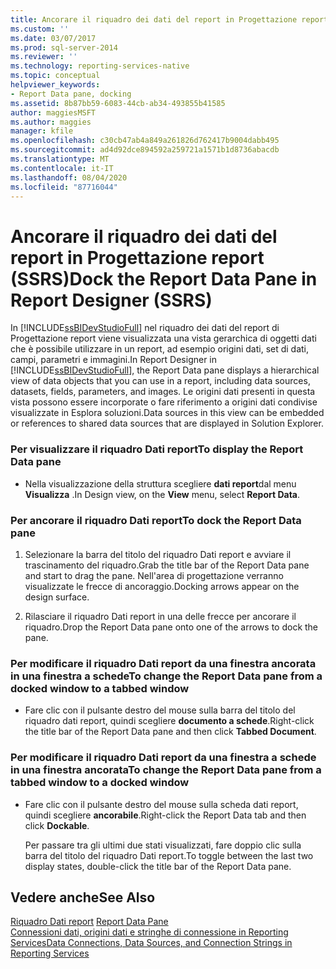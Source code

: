 ```yaml
---
title: Ancorare il riquadro dei dati del report in Progettazione report (SSRS) | Microsoft Docs
ms.custom: ''
ms.date: 03/07/2017
ms.prod: sql-server-2014
ms.reviewer: ''
ms.technology: reporting-services-native
ms.topic: conceptual
helpviewer_keywords:
- Report Data pane, docking
ms.assetid: 8b87bb59-6083-44cb-ab34-493855b41585
author: maggiesMSFT
ms.author: maggies
manager: kfile
ms.openlocfilehash: c30cb47ab4a849a261826d762417b9004dabb495
ms.sourcegitcommit: ad4d92dce894592a259721a1571b1d8736abacdb
ms.translationtype: MT
ms.contentlocale: it-IT
ms.lasthandoff: 08/04/2020
ms.locfileid: "87716044"
---
```

# <a name="dock-the-report-data-pane-in-report-designer-ssrs"></a><span data-ttu-id="1bc19-102">Ancorare il riquadro dei dati del report in Progettazione report (SSRS)</span><span class="sxs-lookup"><span data-stu-id="1bc19-102">Dock the Report Data Pane in Report Designer (SSRS)</span></span>
  <span data-ttu-id="1bc19-103">In [!INCLUDE[ssBIDevStudioFull](../../includes/ssbidevstudiofull-md.md)] nel riquadro dei dati del report di Progettazione report viene visualizzata una vista gerarchica di oggetti dati che è possibile utilizzare in un report, ad esempio origini dati, set di dati, campi, parametri e immagini.</span><span class="sxs-lookup"><span data-stu-id="1bc19-103">In Report Designer in [!INCLUDE[ssBIDevStudioFull](../../includes/ssbidevstudiofull-md.md)], the Report Data pane displays a hierarchical view of data objects that you can use in a report, including data sources, datasets, fields, parameters, and images.</span></span> <span data-ttu-id="1bc19-104">Le origini dati presenti in questa vista possono essere incorporate o fare riferimento a origini dati condivise visualizzate in Esplora soluzioni.</span><span class="sxs-lookup"><span data-stu-id="1bc19-104">Data sources in this view can be embedded or references to shared data sources that are displayed in Solution Explorer.</span></span>  
  
### <a name="to-display-the-report-data-pane"></a><span data-ttu-id="1bc19-105">Per visualizzare il riquadro Dati report</span><span class="sxs-lookup"><span data-stu-id="1bc19-105">To display the Report Data pane</span></span>  
  
-   <span data-ttu-id="1bc19-106">Nella visualizzazione della struttura scegliere **dati report**dal menu **Visualizza** .</span><span class="sxs-lookup"><span data-stu-id="1bc19-106">In Design view, on the **View** menu, select **Report Data**.</span></span>  
  
### <a name="to-dock-the-report-data-pane"></a><span data-ttu-id="1bc19-107">Per ancorare il riquadro Dati report</span><span class="sxs-lookup"><span data-stu-id="1bc19-107">To dock the Report Data pane</span></span>  
  
1.  <span data-ttu-id="1bc19-108">Selezionare la barra del titolo del riquadro Dati report e avviare il trascinamento del riquadro.</span><span class="sxs-lookup"><span data-stu-id="1bc19-108">Grab the title bar of the Report Data pane and start to drag the pane.</span></span> <span data-ttu-id="1bc19-109">Nell'area di progettazione verranno visualizzate le frecce di ancoraggio.</span><span class="sxs-lookup"><span data-stu-id="1bc19-109">Docking arrows appear on the design surface.</span></span>  
  
2.  <span data-ttu-id="1bc19-110">Rilasciare il riquadro Dati report in una delle frecce per ancorare il riquadro.</span><span class="sxs-lookup"><span data-stu-id="1bc19-110">Drop the Report Data pane onto one of the arrows to dock the pane.</span></span>  
  
### <a name="to-change-the-report-data-pane-from-a-docked-window-to-a-tabbed-window"></a><span data-ttu-id="1bc19-111">Per modificare il riquadro Dati report da una finestra ancorata in una finestra a schede</span><span class="sxs-lookup"><span data-stu-id="1bc19-111">To change the Report Data pane from a docked window to a tabbed window</span></span>  
  
-   <span data-ttu-id="1bc19-112">Fare clic con il pulsante destro del mouse sulla barra del titolo del riquadro dati report, quindi scegliere **documento a schede**.</span><span class="sxs-lookup"><span data-stu-id="1bc19-112">Right-click the title bar of the Report Data pane and then click **Tabbed Document**.</span></span>  
  
### <a name="to-change-the-report-data-pane-from-a-tabbed-window-to-a-docked-window"></a><span data-ttu-id="1bc19-113">Per modificare il riquadro Dati report da una finestra a schede in una finestra ancorata</span><span class="sxs-lookup"><span data-stu-id="1bc19-113">To change the Report Data pane from a tabbed window to a docked window</span></span>  
  
-   <span data-ttu-id="1bc19-114">Fare clic con il pulsante destro del mouse sulla scheda dati report, quindi scegliere **ancorabile**.</span><span class="sxs-lookup"><span data-stu-id="1bc19-114">Right-click the Report Data tab and then click **Dockable**.</span></span>  
  
     <span data-ttu-id="1bc19-115">Per passare tra gli ultimi due stati visualizzati, fare doppio clic sulla barra del titolo del riquadro Dati report.</span><span class="sxs-lookup"><span data-stu-id="1bc19-115">To toggle between the last two display states, double-click the title bar of the Report Data pane.</span></span>  
  
## <a name="see-also"></a><span data-ttu-id="1bc19-116">Vedere anche</span><span class="sxs-lookup"><span data-stu-id="1bc19-116">See Also</span></span>  
 <span data-ttu-id="1bc19-117">[Riquadro Dati report](../report-data/report-data-pane.md) </span><span class="sxs-lookup"><span data-stu-id="1bc19-117">[Report Data Pane](../report-data/report-data-pane.md) </span></span>  
 [<span data-ttu-id="1bc19-118">Connessioni dati, origini dati e stringhe di connessione in Reporting Services</span><span class="sxs-lookup"><span data-stu-id="1bc19-118">Data Connections, Data Sources, and Connection Strings in Reporting Services</span></span>](../data-connections-data-sources-and-connection-strings-in-reporting-services.md)  
  
  
